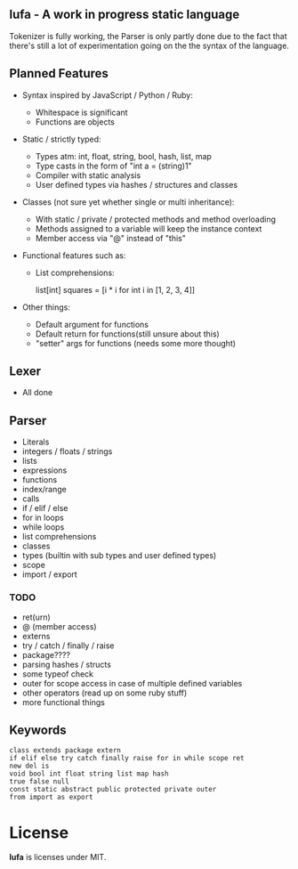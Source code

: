 lufa - A work in progress static language
-----------------------------------------

Tokenizer is fully working, the Parser is only partly done due to the fact that there's
still a lot of experimentation going on the the syntax of the language.


## Planned Features

- Syntax inspired by JavaScript / Python / Ruby:
    
    - Whitespace is significant
    - Functions are objects

- Static / strictly typed:
    
    - Types atm: int, float, string, bool, hash, list, map
    - Type casts in the form of "int a = (string)1"
    - Compiler with static analysis
    - User defined types via hashes / structures and classes

- Classes (not sure yet whether single or multi inheritance):
    
    - With static / private / protected methods and method overloading
    - Methods assigned to a variable will keep the instance context
    - Member access via "@" instead of "this"

- Functional features such as:
    
    - List comprehensions:

        list[int] squares = [i * i for int i in [1, 2, 3, 4]]

- Other things:
    
    - Default argument for functions
    - Default return for functions(still unsure about this)
    - "setter" args for functions (needs some more thought)


## Lexer

- All done


## Parser

- Literals
- integers / floats / strings
- lists
- expressions
- functions
- index/range
- calls
- if / elif / else
- for in loops
- while loops
- list comprehensions
- classes
- types (builtin with sub types and user defined types)
- scope
- import / export

### TODO

- ret(urn)
- @ (member access)
- externs
- try / catch / finally / raise
- package????
- parsing hashes / structs
- some typeof check
- outer for scope access in case of multiple defined variables
- other operators (read up on some ruby stuff)
- more functional things


## Keywords

    class extends package extern
    if elif else try catch finally raise for in while scope ret
    new del is
    void bool int float string list map hash
    true false null
    const static abstract public protected private outer
    from import as export 


# License

**lufa** is licenses under MIT.

